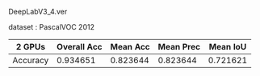 DeepLabV3_4.ver

dataset : PascalVOC 2012

|2 GPUs|Overall Acc|Mean Acc|Mean Prec|Mean IoU|
|------|---|---|---|---|
|Accuracy|0.934651|0.823644|0.823644|0.721621|

